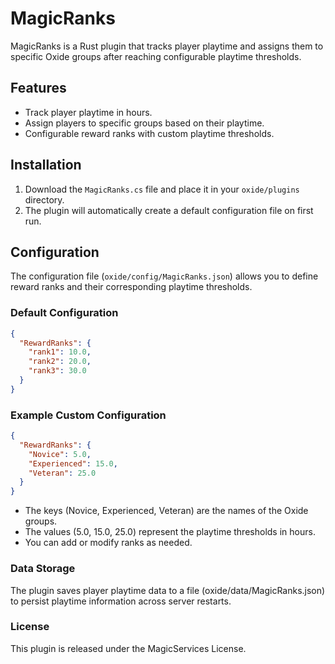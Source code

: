 # MagicRanks

MagicRanks is a Rust plugin that tracks player playtime and assigns them to specific Oxide groups after reaching configurable playtime thresholds.

## Features

- Track player playtime in hours.
- Assign players to specific groups based on their playtime.
- Configurable reward ranks with custom playtime thresholds.

## Installation

1. Download the `MagicRanks.cs` file and place it in your `oxide/plugins` directory.
2. The plugin will automatically create a default configuration file on first run.

## Configuration

The configuration file (`oxide/config/MagicRanks.json`) allows you to define reward ranks and their corresponding playtime thresholds.

### Default Configuration

```json
{
  "RewardRanks": {
    "rank1": 10.0,
    "rank2": 20.0,
    "rank3": 30.0
  }
}
```

### Example Custom Configuration
```json
{
  "RewardRanks": {
    "Novice": 5.0,
    "Experienced": 15.0,
    "Veteran": 25.0
  }
}
```
- The keys (Novice, Experienced, Veteran) are the names of the Oxide groups.
- The values (5.0, 15.0, 25.0) represent the playtime thresholds in hours.
- You can add or modify ranks as needed.

### Data Storage
The plugin saves player playtime data to a file (oxide/data/MagicRanks.json) to persist playtime information across server restarts.

### License
This plugin is released under the MagicServices License.
